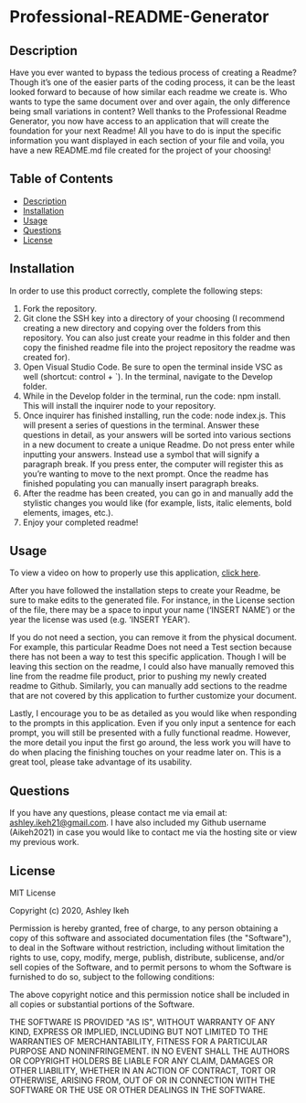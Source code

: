 # Professional-README-Generator

## Description
Have you ever wanted to bypass the tedious process of creating a Readme? Though it’s one of the easier parts of the coding process, it can be the least looked forward to because of how similar each readme we create is. 
Who wants to type the same document over and over again, the only difference being small variations in content?
Well thanks to the Professional Readme Generator, you now have access to an application that will create the foundation for your next Readme!
All you have to do is input the specific information you want displayed in each section of your file and voila, you have a new README.md file created for the project of your choosing!


## Table of Contents
    
* [Description](#description)
* [Installation](#installation)
* [Usage](#usage)
* [Questions](#questions)
* [License](#license)


## Installation
In order to use this product correctly, complete the following steps:
1) Fork the repository.
2) Git clone the SSH key into a directory of your choosing (I recommend creating a new directory and copying over the folders from this repository. You can also just create your readme in this folder and then copy the finished readme file into the project repository the readme was created for).
3) Open Visual Studio Code. Be sure to open the terminal inside VSC as well (shortcut: control + `). In the terminal, navigate to the Develop folder.
4) While in the Develop folder in the terminal, run the code: npm install. This will install the inquirer node to your repository.
5) Once inquirer has finished installing, run the code: node index.js. This will present a series of questions in the terminal. Answer these questions in detail, as your answers will be sorted into various sections in a new document to create a unique Readme. Do not press enter while inputting your answers. Instead use a symbol that will signify a paragraph break. If you press enter, the computer will register this as you’re wanting to move to the next prompt. Once the readme has finished populating you can manually insert paragraph breaks.
6) After the readme has been created, you can go in and manually add the stylistic changes you would like (for example, lists, italic elements, bold elements, images, etc.).
7) Enjoy your completed readme!



## Usage

To view a video on how to properly use this application, [click here]().

After you have followed the installation steps to create your Readme, be sure to make edits to the generated file. For instance, in the License section of the file, there may be a space to input your name (‘INSERT NAME’) or the year the license was used (e.g. ‘INSERT YEAR’).

If you do not need a section, you can remove it from the physical document. For example, this particular Readme Does not need a Test section because there has not been a way to test this specific application. Though I will be leaving this section on the readme, I could also have manually removed this line from the readme file product, prior to pushing my newly created readme to Github.
Similarly, you can manually add sections to the readme that are not covered by this application to further customize your document.

Lastly, I encourage you to be as detailed as you would like when responding to the prompts in this application. Even if you only input a sentence for each prompt, you will still be presented with a fully functional readme. However, the more detail you input the first go around, the less work you will have to do when placing the finishing touches on your readme later on. This is a great tool, please take advantage of its usability. 



    
## Questions
    
If you have any questions, please contact me via email at: ashley.ikeh21@gmail.com. I have also included my Github username (Aikeh2021) in case you would like to contact me via the hosting site or view my previous work.


## License

MIT License

Copyright (c) 2020, Ashley Ikeh

Permission is hereby granted, free of charge, to any person obtaining a copy
of this software and associated documentation files (the "Software"), to deal
in the Software without restriction, including without limitation the rights
to use, copy, modify, merge, publish, distribute, sublicense, and/or sell
copies of the Software, and to permit persons to whom the Software is
furnished to do so, subject to the following conditions:

The above copyright notice and this permission notice shall be included in all
copies or substantial portions of the Software.

THE SOFTWARE IS PROVIDED "AS IS", WITHOUT WARRANTY OF ANY KIND, EXPRESS OR
IMPLIED, INCLUDING BUT NOT LIMITED TO THE WARRANTIES OF MERCHANTABILITY,
FITNESS FOR A PARTICULAR PURPOSE AND NONINFRINGEMENT. IN NO EVENT SHALL THE
AUTHORS OR COPYRIGHT HOLDERS BE LIABLE FOR ANY CLAIM, DAMAGES OR OTHER
LIABILITY, WHETHER IN AN ACTION OF CONTRACT, TORT OR OTHERWISE, ARISING FROM,
OUT OF OR IN CONNECTION WITH THE SOFTWARE OR THE USE OR OTHER DEALINGS IN THE
SOFTWARE.